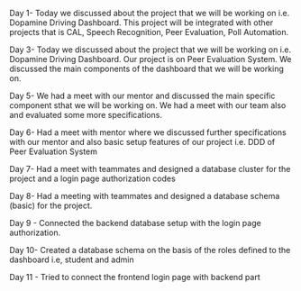 Day 1- Today we discussed about the project that we will be working on i.e. Dopamine Driving Dashboard. This project will be integrated with other projects that is CAL, Speech Recognition, Peer Evaluation, Poll Automation.

Day 3- Today we discussed about the project that we will be working on i.e. Dopamine Driving Dashboard. Our project is on Peer Evaluation System. We discussed the main components of the dashboard that we will be working on.

Day 5- We had a meet with our mentor and discussed the main specific component sthat we will be working on. We had a meet with our team also and evaluated some more specifications.

Day 6- Had a meet with mentor where we discussed further specifications with our mentor and also basic setup features of our project i.e. DDD of Peer Evaluation System

Day 7-  Had a meet with teammates and designed a database cluster for the project and a login page authorization codes

Day 8-  Had a meeting with teammates and designed a database schema (basic) for the project.

Day 9 - Connected the backend database setup with the login page authorization.

Day 10- Created a database schema on the basis of the roles defined to the dashboard i.e, student and admin

Day 11 - Tried to connect the frontend login page with backend part
